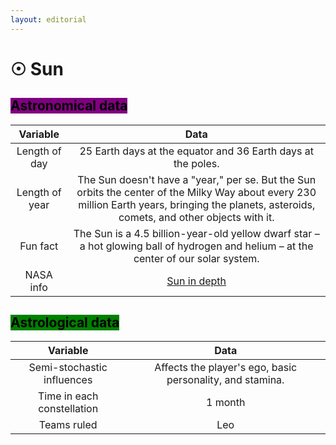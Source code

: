 ```yaml
---
layout: editorial
---
```


# ☉ Sun

## <mark style="background-color:purple;">Astronomical data</mark>

|    Variable    |                                                                                              Data                                                                                              |
| :------------: | :--------------------------------------------------------------------------------------------------------------------------------------------------------------------------------------------: |
|  Length of day |                                                                  25 Earth days at the equator and 36 Earth days at the poles.                                                                  |
| Length of year | The Sun doesn't have a "year," per se. But the Sun orbits the center of the Milky Way about every 230 million Earth years, bringing the planets, asteroids, comets, and other objects with it. |
|    Fun fact    |                              The Sun is a 4.5 billion-year-old yellow dwarf star – a hot glowing ball of hydrogen and helium – at the center of our solar system.                              |
|    NASA info   |                                                             [Sun in depth](https://solarsystem.nasa.gov/solar-system/sun/in-depth/)                                                            |



## <mark style="background-color:green;">Astrological data</mark>

|          Variable          |                            Data                           |
| :------------------------: | :-------------------------------------------------------: |
| Semi-stochastic influences | Affects the player's ego, basic personality, and stamina. |
| Time in each constellation |                          1 month                          |
|         Teams ruled        |                            Leo                            |

